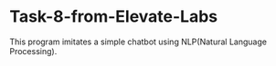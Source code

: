 # Task-8-from-Elevate-Labs
This program imitates a simple chatbot using NLP(Natural Language Processing).
